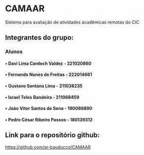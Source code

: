 # CAMAAR
Sistema para avaliação de atividades acadêmicas remotas do CIC

## Integrantes do grupo:

### Alunos 
#### • Davi Lima Cardoch Valdez - 221020860 
#### • Fernando Nunes de Freitas - 222014661 
#### • Gustavo Santana Lima - 211038235 
#### • Israel Teles Bandeira - 211068459 
#### • João Vitor Santos de Sena - 190089890 
#### • Pedro César Ribeiro Passos - 180139312

## Link para o repositório github:
https://github.com/sr-bauducco/CAMAAR
